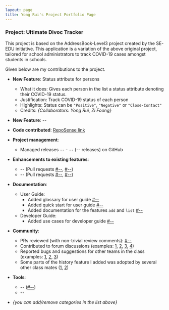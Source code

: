 ```yaml
---
layout: page
title: Yong Rui's Project Portfolio Page
---
```


### Project: Ultimate Divoc Tracker

This project is based on the AddressBook-Level3 project created by the SE-EDU initiative. This application is a variation of the above original project, tailored for school administrators to track COVID-19 cases amongst students in schools.

Given below are my contributions to the project.

* **New Feature**: Status attribute for persons
  * What it does: Gives each person in the list a status attribute denoting their COVID-19 status. 
  * Justification: Track COVID-19 status of each person
  * Highlights: Status can be `"Positive"`, `"Negative"` or `"Close-Contact"`
  * Credits: *{Collaborators: Yong Rui, Zi Foong}*

* **New Feature**: --

* **Code contributed**: [RepoSense link]()

* **Project management**:
  * Managed releases `--` - `--` (-- releases) on GitHub

* **Enhancements to existing features**:
  * -- (Pull requests [\#--](), [\#--]())
  * -- (Pull requests [\#--](), [\#--]())

* **Documentation**:
  * User Guide:
    * Added glossary for user guide [\#--]()
    * Added quick start for user guide [\#--]()
    * Added documentation for the features `add` and `list` [\#--]()
  * Developer Guide:
    * Added use cases for developer guide [\#--]()

* **Community**:
  * PRs reviewed (with non-trivial review comments): [\#--]()
  * Contributed to forum discussions (examples: [1](), [2](), [3](), [4]())
  * Reported bugs and suggestions for other teams in the class (examples: [1](), [2](), [3]())
  * Some parts of the history feature I added was adopted by several other class mates ([1](), [2]())

* **Tools**:
  * -- ([\#--]())
  * --

* _{you can add/remove categories in the list above}_

